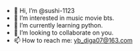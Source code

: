 - 👋 Hi, I’m @sushi-1123
- 👀 I’m interested in music movie bts.
- 🌱 I’m currently learning python.
- 💞️ I’m looking to collaborate on you.
- 📫 How to reach me: yb_diga07@163.com

<!---
sushi-1123/sushi-1123 is a ✨ special ✨ repository because its `README.md` (this file) appears on your GitHub profile.
You can click the Preview link to take a look at your changes.
--->
